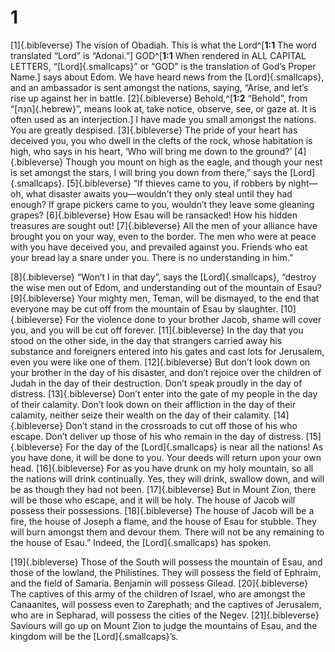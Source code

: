 # 1 
[1]{.bibleverse} The vision of Obadiah. This is what the Lord^[**1:1** The word translated “Lord” is “Adonai.”] GOD^[**1:1** When rendered in ALL CAPITAL LETTERS, “[Lord]{.smallcaps}” or “GOD” is the translation of God’s Proper Name.] says about Edom. We have heard news from the [Lord]{.smallcaps}, and an ambassador is sent amongst the nations, saying, “Arise, and let’s rise up against her in battle. [2]{.bibleverse} Behold,^[**1:2** “Behold”, from “[הִנֵּה]{.hebrew}”, means look at, take notice, observe, see, or gaze at. It is often used as an interjection.] I have made you small amongst the nations. You are greatly despised. [3]{.bibleverse} The pride of your heart has deceived you, you who dwell in the clefts of the rock, whose habitation is high, who says in his heart, ‘Who will bring me down to the ground?’ [4]{.bibleverse} Though you mount on high as the eagle, and though your nest is set amongst the stars, I will bring you down from there,” says the [Lord]{.smallcaps}. [5]{.bibleverse} “If thieves came to you, if robbers by night—oh, what disaster awaits you—wouldn’t they only steal until they had enough? If grape pickers came to you, wouldn’t they leave some gleaning grapes? [6]{.bibleverse} How Esau will be ransacked! How his hidden treasures are sought out! [7]{.bibleverse} All the men of your alliance have brought you on your way, even to the border. The men who were at peace with you have deceived you, and prevailed against you. Friends who eat your bread lay a snare under you. There is no understanding in him.” 

[8]{.bibleverse} “Won’t I in that day”, says the [Lord]{.smallcaps}, “destroy the wise men out of Edom, and understanding out of the mountain of Esau? [9]{.bibleverse} Your mighty men, Teman, will be dismayed, to the end that everyone may be cut off from the mountain of Esau by slaughter. [10]{.bibleverse} For the violence done to your brother Jacob, shame will cover you, and you will be cut off forever. [11]{.bibleverse} In the day that you stood on the other side, in the day that strangers carried away his substance and foreigners entered into his gates and cast lots for Jerusalem, even you were like one of them. [12]{.bibleverse} But don’t look down on your brother in the day of his disaster, and don’t rejoice over the children of Judah in the day of their destruction. Don’t speak proudly in the day of distress. [13]{.bibleverse} Don’t enter into the gate of my people in the day of their calamity. Don’t look down on their affliction in the day of their calamity, neither seize their wealth on the day of their calamity. [14]{.bibleverse} Don’t stand in the crossroads to cut off those of his who escape. Don’t deliver up those of his who remain in the day of distress. [15]{.bibleverse} For the day of the [Lord]{.smallcaps} is near all the nations! As you have done, it will be done to you. Your deeds will return upon your own head. [16]{.bibleverse} For as you have drunk on my holy mountain, so all the nations will drink continually. Yes, they will drink, swallow down, and will be as though they had not been. [17]{.bibleverse} But in Mount Zion, there will be those who escape, and it will be holy. The house of Jacob will possess their possessions. [18]{.bibleverse} The house of Jacob will be a fire, the house of Joseph a flame, and the house of Esau for stubble. They will burn amongst them and devour them. There will not be any remaining to the house of Esau.” Indeed, the [Lord]{.smallcaps} has spoken. 

[19]{.bibleverse} Those of the South will possess the mountain of Esau, and those of the lowland, the Philistines. They will possess the field of Ephraim, and the field of Samaria. Benjamin will possess Gilead. [20]{.bibleverse} The captives of this army of the children of Israel, who are amongst the Canaanites, will possess even to Zarephath; and the captives of Jerusalem, who are in Sepharad, will possess the cities of the Negev. [21]{.bibleverse} Saviours will go up on Mount Zion to judge the mountains of Esau, and the kingdom will be the [Lord]{.smallcaps}’s. 
